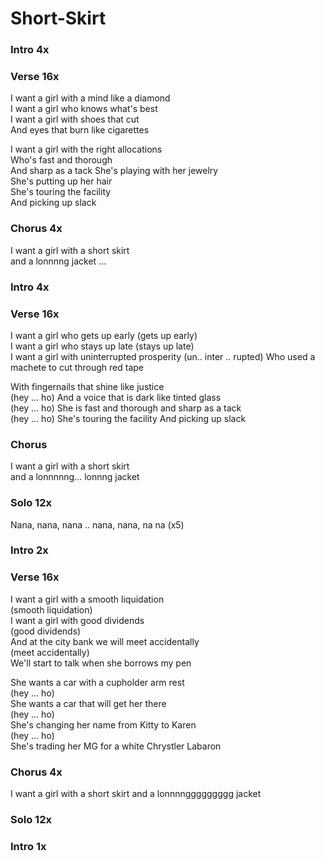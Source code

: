 # Short-Skirt


### Intro  4x

### Verse  16x
I want a girl with a mind like a diamond  
I want a girl who knows what's best  
I want a girl with shoes that cut  
And eyes that burn like cigarettes  

I want a girl with the right allocations  
Who's fast and thorough  
And sharp as a tack
She's playing with her jewelry  
She's putting up her hair  
She's touring the facility  
And picking up slack

### Chorus  4x
I want a girl with a short skirt  
and a lonnnng jacket
...  

### Intro  4x

### Verse  16x
I want a girl who gets up early (gets up early)  
I want a girl who stays up late (stays up late)  
I want a girl with uninterrupted prosperity  (un.. inter .. rupted)
Who used a machete to cut through red tape  

With fingernails that shine like justice  
(hey ... ho)
And a voice that is dark like tinted glass  
(hey ... ho)
She is fast and thorough and sharp as a tack  
(hey ... ho)
She's touring the facility And picking up slack  

### Chorus  
I want a girl with a short skirt  
and a lonnnnng... lonnng jacket  

### Solo  12x
Nana, nana, nana .. nana, nana, na na (x5)

### Intro  2x

### Verse  16x
I want a girl with a smooth liquidation  
(smooth liquidation)  
I want a girl with good dividends  
(good dividends)  
And at the city bank we will meet accidentally  
(meet accidentally)  
We'll start to talk when she borrows my pen  

She wants a car with a cupholder arm rest  
(hey ... ho)  
She wants a car that will get her there  
(hey ... ho)  
She's changing her name from Kitty to Karen  
(hey ... ho)  
She's trading her MG for a white Chrystler Labaron

### Chorus  4x
I want a girl with a short skirt
and a lonnnnggggggggg jacket

### Solo  12x

### Intro  1x